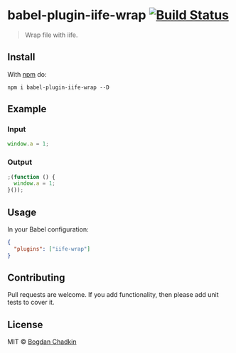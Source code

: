 # babel-plugin-iife-wrap [![Build Status](https://travis-ci.org/TrySound/babel-plugin-iife-wrap.svg?branch=master)](https://travis-ci.org/TrySound/babel-plugin-iife-wrap)

> Wrap file with iife.


## Install

With [npm](https://npmjs.org/package/babel-plugin-iife-wrap) do:

```
npm i babel-plugin-iife-wrap --D
```


## Example

### Input

```js
window.a = 1;
```

### Output

```js
;(function () {
  window.a = 1;
}());
```


## Usage

In your Babel configuration:

```json
{
  "plugins": ["iife-wrap"]
}
```


## Contributing

Pull requests are welcome. If you add functionality, then please add unit tests
to cover it.


## License

MIT © [Bogdan Chadkin](https://github.com/trysound)
